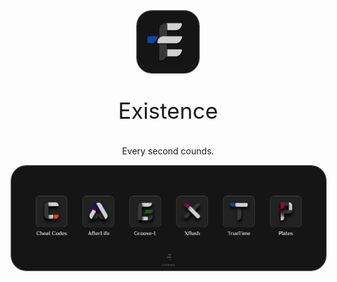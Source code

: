 
<p align="center">
<p align="center"><img src="https://github.com/XExistence/.github/blob/main/profile/assets/org_logo.png" width="100" style="border: 1px solid gray;border-radius: 25px;"></p>
  <p align="center" style="font-size:35px">Existence</p>
  <p align="center">Every second counds.</p>
</p>

<p align="center"><img src="https://github.com/XExistence/.github/blob/main/profile/assets/apps.png" width="1020" style="border: 1px solid gray;
  border-radius: 25px;"></p>
</p>



<!--

**Here are some ideas to get you started:**

🙋‍♀️ A short introduction - what is your organization all about?
🌈 Contribution guidelines - how can the community get involved?
👩‍💻 Useful resources - where can the community find your docs? Is there anything else the community should know?
🍿 Fun facts - what does your team eat for breakfast?
🧙 Remember, you can do mighty things with the power of [Markdown](https://docs.github.com/github/writing-on-github/getting-started-with-writing-and-formatting-on-github/basic-writing-and-formatting-syntax)
-->
